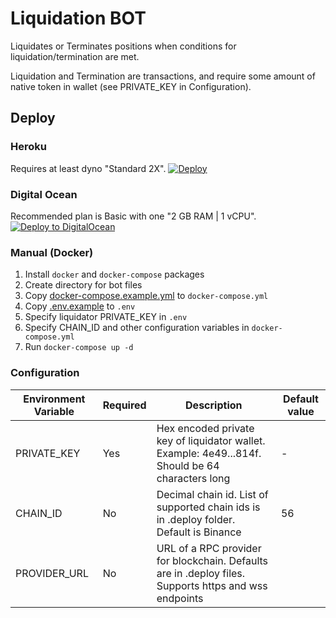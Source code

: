 # Liquidation BOT

Liquidates or Terminates positions when conditions for liquidation/termination are met. 

Liquidation and Termination are transactions, and require some amount of native token in wallet (see PRIVATE_KEY in Configuration).

## Deploy

### Heroku
Requires at least dyno "Standard 2X".
[![Deploy](https://www.herokucdn.com/deploy/button.svg)](https://heroku.com/deploy?template=https://github.com/wowswap-io/liquidation-bot/tree/main)

### Digital Ocean
Recommended plan is Basic with one "2 GB RAM | 1 vCPU".
[![Deploy to DigitalOcean](https://www.deploytodo.com/do-btn-blue.svg)](https://cloud.digitalocean.com/apps/new?repo=https://github.com/wowswap-io/liquidation-bot/tree/main)

### Manual (Docker)

1. Install `docker` and `docker-compose` packages
2. Create directory for bot files
3. Copy [docker-compose.example.yml](https://raw.githubusercontent.com/wowswap-io/liquidation-bot/main/docker-compose.example.yml) to `docker-compose.yml`
4. Copy [.env.example](https://raw.githubusercontent.com/wowswap-io/liquidation-bot/main/.env.example) to `.env`
5. Specify liquidator PRIVATE_KEY in `.env`
6. Specify CHAIN_ID and other configuration variables in `docker-compose.yml`
7. Run `docker-compose up -d`

### Configuration

| Environment Variable | Required | Description                                                                                           | Default value |
|----------------------|----------|-------------------------------------------------------------------------------------------------------|---------------|
| PRIVATE_KEY          | Yes      | Hex encoded private key of liquidator wallet. Example: 4e49...814f. Should be 64 characters long      | -             |
| CHAIN_ID             | No       | Decimal chain id. List of supported chain ids is in .deploy folder. Default is Binance                | 56            |
| PROVIDER_URL         | No       | URL of a RPC provider for blockchain. Defaults are in .deploy files. Supports https and wss endpoints |               |
